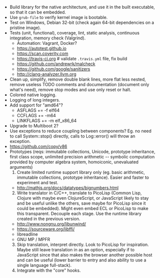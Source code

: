 - Build library for the native architecture, and use it in the built executable, so that it can be embedded.
- Use `grub-file` to verify kernel image is bootable.
- Test on Windows, Debian 32-bit (check again 64-bit dependencies on a pristine image).
- Tests (unit, functional), coverage, lint, static analysis, continuous integration, memory check (Valgrind).
  - Automation: Vagrant, Docker?
  - https://autotest.github.io
  - https://scan.coverity.com
  - https://travis-ci.org # validate `.travis.yml` file, fix build
  - https://github.com/andrewrk/malcheck
  - https://github.com/google/sanitizers
  - http://clang-analyzer.llvm.org
- Clean up, simplify, remove double blank lines, more flat less nested, remove useless TODO comments and documentation (document only what's need), remove stop modes and use only reset or halt.
- Colored native logging.
- Logging of long integers.
- Add support for "amd64"?
  - ASFLAGS += -f elf64
  - CCFLAGS += -m64
  - LINKFLAGS += -m elf_x86_64
- Upgrade to Multiboot 2?
- Use exceptions to reduce coupling between components? Eg. no need to call System::stop() directly, calls to Log::error() will throw an exception.
- https://github.com/copy/v86
- Prototypes (reqs: immutable collections, Unicode, prototype inheritance, first class scope, unlimited precision arithmetic -- symbolic computation provided by computer algebra system, homoiconic, unevaluated arguments)
  1. Create limited runtime support library only (eg. basic arithmetic, immutable collections, prototype inheritance). Easier and faster to experiment and test.
    - http://mathjs.org/docs/datatypes/bignumbers.html
  2. Write translator in C/C++, translate to PicoLisp (Common Lisp, Clojure with maybe even ClojureScript, or JavaScript likely to stay and be useful unlike the others, save maybe for PicoLisp since it could be embedded). Might even embed ECL or PicoLisp to make this transparent. Decouple each stage. Use the runtime library created in the previous version.
    - http://www.nongnu.org/libunwind/
    - https://sourceware.org/libffi/
    - libreadline
    - GNU MP / MPFR
  3. Skip translation, interpret directly. Look to PicoLisp for inspiration. Maybe still leave translation in as an option, especially if to JavaScript since that also makes the browser another possible host and can be useful (lower barrier to entry and also ability to use a single language full-stack).
  4. Integrate with the "core" hooks.
